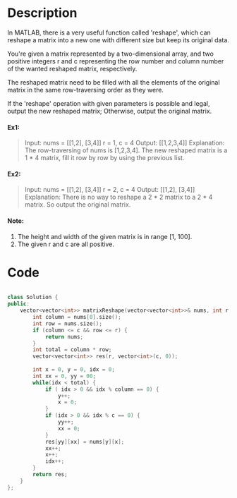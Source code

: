 # Description

In MATLAB, there is a very useful function called 'reshape', which can reshape a matrix into a new one with different size but keep its original data.

You're given a matrix represented by a two-dimensional array, and two positive integers r and c representing the row number and column number of the wanted reshaped matrix, respectively.

The reshaped matrix need to be filled with all the elements of the original matrix in the same row-traversing order as they were.

If the 'reshape' operation with given parameters is possible and legal, output the new reshaped matrix; Otherwise, output the original matrix.

#### Ex1:

> Input: 
> nums = 
> [[1,2],
>  [3,4]]
> r = 1, c = 4
> Output: 
> [[1,2,3,4]]
> Explanation:
> The row-traversing of nums is [1,2,3,4]. The new reshaped matrix is a 1 * 4 matrix, fill it row by row by using the previous list.

#### Ex2:

> Input:
> nums =
> [[1,2],
> [3,4]]
> r = 2, c = 4
> Output:
> [[1,2],
> [3,4]]
> Explanation:
> There is no way to reshape a 2 * 2 matrix to a 2 * 4 matrix. So output the original matrix.

#### Note:
1. The height and width of the given matrix is in range [1, 100].
2. The given r and c are all positive.

# Code

```c++

class Solution {
public:
    vector<vector<int>> matrixReshape(vector<vector<int>>& nums, int r, int c) {
        int column = nums[0].size();
        int row = nums.size();
        if (column <= c && row <= r) {
            return nums;
        }
        int total = column * row;
        vector<vector<int>> res(r, vector<int>(c, 0));
    
        int x = 0, y = 0, idx = 0;
        int xx = 0, yy = 00;
        while(idx < total) {
            if ( idx > 0 && idx % column == 0) {
                y++;
                x = 0;
            }
            if (idx > 0 && idx % c == 0) {
                yy++;
                xx = 0;
            }
            res[yy][xx] = nums[y][x];
            xx++;
            x++;
            idx++;
        }
        return res;
    }
};

```
